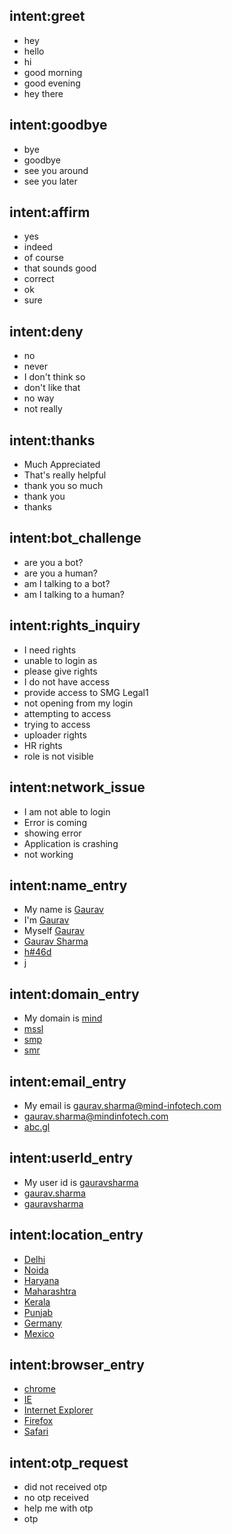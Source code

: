 ## intent:greet
- hey
- hello
- hi
- good morning
- good evening
- hey there

## intent:goodbye
- bye
- goodbye
- see you around
- see you later

## intent:affirm
- yes
- indeed
- of course
- that sounds good
- correct
- ok
- sure

## intent:deny
- no
- never
- I don't think so
- don't like that
- no way
- not really

## intent:thanks
- Much Appreciated
- That's really helpful
- thank you so much
- thank you
- thanks

## intent:bot_challenge
- are you a bot?
- are you a human?
- am I talking to a bot?
- am I talking to a human?

## intent:rights_inquiry
- I need rights
- unable to login as
- please give rights
- I do not have access
- provide access to SMG Legal1
- not opening from my login
- attempting to access
- trying to access
- uploader rights
- HR rights
- role is not visible

## intent:network_issue
- I am not able to login
- Error is coming
- showing error
- Application is crashing
- not working

## intent:name_entry
- My name is [Gaurav](name)
- I'm [Gaurav](name)
- Myself [Gaurav](name)
- [Gaurav Sharma](name)
- [h#46d](name)
- [j](name)

## intent:domain_entry
- My domain is [mind](domain)
- [mssl](domain)
- [smp](domain)
- [smr](domain)

## intent:email_entry
- My email is [gaurav.sharma@mind-infotech.com](email)
- [gaurav.sharma@mindinfotech.com](email)
- [abc.gl](email)

## intent:userId_entry
- My user id  is [gauravsharma](userId)
- [gaurav.sharma](userId)
- [gauravsharma](userId)

## intent:location_entry
- [Delhi](location)
- [Noida](location)
- [Haryana](location)
- [Maharashtra](location)
- [Kerala](location)
- [Punjab](location)
- [Germany](location)
- [Mexico](location)

## intent:browser_entry
- [chrome](browser)
- [IE](browser)
- [Internet Explorer](browser)
- [Firefox](browser)
- [Safari](browser)

## intent:otp_request
- did not received otp
- no otp received
- help me with otp
- otp
